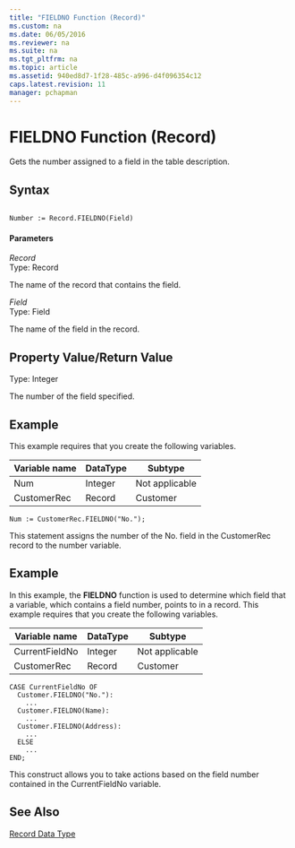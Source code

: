 ```yaml
---
title: "FIELDNO Function (Record)"
ms.custom: na
ms.date: 06/05/2016
ms.reviewer: na
ms.suite: na
ms.tgt_pltfrm: na
ms.topic: article
ms.assetid: 940ed8d7-1f28-485c-a996-d4f096354c12
caps.latest.revision: 11
manager: pchapman
---
```

# FIELDNO Function (Record)
Gets the number assigned to a field in the table description.  
  
## Syntax  
  
```  
  
Number := Record.FIELDNO(Field)  
```  
  
#### Parameters  
 *Record*  
 Type: Record  
  
 The name of the record that contains the field.  
  
 *Field*  
 Type: Field  
  
 The name of the field in the record.  
  
## Property Value\/Return Value  
 Type: Integer  
  
 The number of the field specified.  
  
## Example  
 This example requires that you create the following variables.  
  
|Variable name|DataType|Subtype|  
|-------------------|--------------|-------------|  
|Num|Integer|Not applicable|  
|CustomerRec|Record|Customer|  
  
```  
Num := CustomerRec.FIELDNO("No.");  
```  
  
 This statement assigns the number of the No. field in the CustomerRec record to the number variable.  
  
## Example  
 In this example, the **FIELDNO** function is used to determine which field that a variable, which contains a field number, points to in a record. This example requires that you create the following variables.  
  
|Variable name|DataType|Subtype|  
|-------------------|--------------|-------------|  
|CurrentFieldNo|Integer|Not applicable|  
|CustomerRec|Record|Customer|  
  
```  
CASE CurrentFieldNo OF  
  Customer.FIELDNO("No."):   
    ...  
  Customer.FIELDNO(Name):   
    ...  
  Customer.FIELDNO(Address):  
    ...  
  ELSE  
    ...  
END;  
```  
  
 This construct allows you to take actions based on the field number contained in the CurrentFieldNo variable.  
  
## See Also  
 [Record Data Type](Record-Data-Type.md)